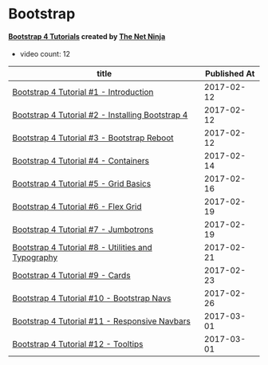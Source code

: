 # Bootstrap

#### [Bootstrap 4 Tutorials](https://www.youtube.com/playlist?list=PL4cUxeGkcC9jE_cGvLLC60C_PeF_24pvv) created by [The Net Ninja](https://www.youtube.com/channel/UCW5YeuERMmlnqo4oq8vwUpg)

* video count: 12 

| title                                                                                             | Published At |
| ------------------------------------------------------------------------------------------------- | ------------ |
| [Bootstrap 4 Tutorial #1 - Introduction](https://www.youtube.com/watch?v=QAgrHLtG1Yk)             | 2017-02-12   |
| [Bootstrap 4 Tutorial #2 - Installing Bootstrap 4](https://www.youtube.com/watch?v=N77ZsKq4esI)   | 2017-02-12   |
| [Bootstrap 4 Tutorial #3 - Bootstrap Reboot](https://www.youtube.com/watch?v=4G4aBvRB3B4)         | 2017-02-12   |
| [Bootstrap 4 Tutorial #4 - Containers](https://www.youtube.com/watch?v=E7R23erzuGg)               | 2017-02-14   |
| [Bootstrap 4 Tutorial #5 - Grid Basics](https://www.youtube.com/watch?v=CGpWqSIjCbQ)              | 2017-02-16   |
| [Bootstrap 4 Tutorial #6 - Flex Grid](https://www.youtube.com/watch?v=rvlvpX-rbgc)                | 2017-02-19   |
| [Bootstrap 4 Tutorial #7 - Jumbotrons](https://www.youtube.com/watch?v=9Lpxzhzjy9w)               | 2017-02-19   |
| [Bootstrap 4 Tutorial #8 - Utilities and Typography](https://www.youtube.com/watch?v=WWKuaUtgNBI) | 2017-02-21   |
| [Bootstrap 4 Tutorial #9 - Cards](https://www.youtube.com/watch?v=Izc-0yF4EA0)                    | 2017-02-23   |
| [Bootstrap 4 Tutorial #10 - Bootstrap Navs](https://www.youtube.com/watch?v=YRLOf5V1eHo)          | 2017-02-26   |
| [Bootstrap 4 Tutorial #11 - Responsive Navbars](https://www.youtube.com/watch?v=g3iipbujyDg)      | 2017-03-01   |
| [Bootstrap 4 Tutorial #12 - Tooltips](https://www.youtube.com/watch?v=AeCFqEz5Whs)                | 2017-03-01   |
